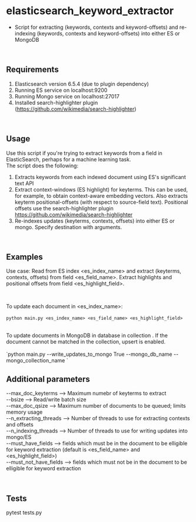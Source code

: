 # elasticsearch_keyword_extractor
- Script for extracting (keywords, contexts and keyword-offsets) and re-indexing (keywords, contexts and keyword-offsets) into either ES or MongoDB</br>

</br>

## Requirements
1) Elasticsearch version 6.5.4 (due to plugin dependency)</br>
2) Running ES service on localhost:9200</br>
3) Running Mongo service on localhost:27017</br>
3) Installed search-highlighter plugin (https://github.com/wikimedia/search-highlighter)</br>

</br>

## Usage
Use this script if you're trying to extract keywords from a field in ElasticSearch, perhaps for a machine learning task.</br>
The script does the following: </br>
1) Extracts keywords from each indexed document using ES's significant text API</br>
2) Extract context-windows (ES highlight) for keyterms. This can be used, for example, to obtain context-aware embedding vectors. Also
   extracts keyterm positional-offsets (with respect to source-field text). Positional offsets use the search-highlighter plugin
   https://github.com/wikimedia/search-highlighter</br>
3) Re-indexes updates (keyterms, contexts, offsets) into either ES or mongo. Specify destination with arguments.</br>

</br>

## Examples

Use case: Read from ES index <es_index_name> and extract (keyterms, contexts, offsets) from field <es_field_name>.
Extract highlights and positional offsets from field <es_highlight_field>. </br>

</br>

To update each document in <es_index_name>: </br>
</br>
`python main.py <es_index_name> <es_field_name> <es_highlight_field>` </br>

</br>
To update documents in MongoDB in database <mongo_db_name> in collection <mongo_collection_name>. If the document cannot
be matched in the collection, upsert is enabled. </br>
</br>
`python main.py <es_index_name> <es_field_name> <es_highlight_field> --write_updates_to_mongo True --mongo_db_name <mongo_db_name> --mongo_collection_name <mongo_collection_name>` </br>


## Additional parameters
--max_doc_keyterms      --> Maximum numebr of keyterms to extract</br>
--bsize                 --> Read/write batch size</br>
--max_doc_qsize         --> Maximum number of documents to be queued; limits memory usage</br>
--n_extracting_threads  --> Number of threads to use for extracting contexts and offsets</br>
--n_indexing_threads    --> Number of threads to use for writing updates into mongo/ES</br>
--must_have_fields      --> fields which must be in the document to be elligible for keyword extraction (default is <es_field_name> and <es_highlight_field>)</br> 
--must_not_have_fields  -->  fields which must not be in the document to be elligible for keyword extraction</br>

</br>

## Tests
pytest tests.py </br>
